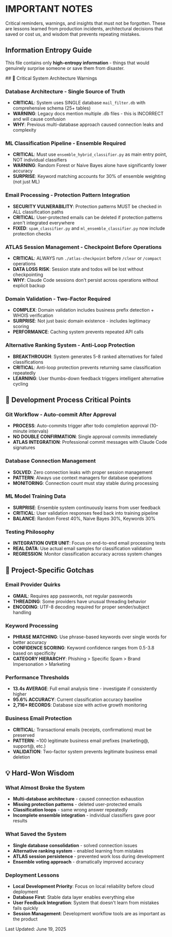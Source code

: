 # IMPORTANT NOTES

Critical reminders, warnings, and insights that must not be forgotten. These are lessons learned from production incidents, architectural decisions that saved or cost us, and wisdom that prevents repeating mistakes.

## Information Entropy Guide

This file contains only **high-entropy information** - things that would genuinely surprise someone or save them from disaster.

<IMPORTANT>
## 🚨 Critical System Architecture Warnings

### Database Architecture - Single Source of Truth
- **CRITICAL**: System uses SINGLE database `mail_filter.db` with comprehensive schema (25+ tables)
- **WARNING**: Legacy docs mention multiple .db files - this is INCORRECT and will cause confusion
- **WHY**: Previous multi-database approach caused connection leaks and complexity

### ML Classification Pipeline - Ensemble Required
- **CRITICAL**: Must use `ensemble_hybrid_classifier.py` as main entry point, NOT individual classifiers
- **WARNING**: Random Forest or Naive Bayes alone have significantly lower accuracy
- **SURPRISE**: Keyword matching accounts for 30% of ensemble weighting (not just ML)

### Email Processing - Protection Pattern Integration
- **SECURITY VULNERABILITY**: Protection patterns MUST be checked in ALL classification paths
- **CRITICAL**: User-protected emails can be deleted if protection patterns aren't integrated everywhere
- **FIXED**: `spam_classifier.py` and `ml_ensemble_classifier.py` now include protection checks

### ATLAS Session Management - Checkpoint Before Operations
- **CRITICAL**: ALWAYS run `./atlas-checkpoint` before `/clear` or `/compact` operations
- **DATA LOSS RISK**: Session state and todos will be lost without checkpointing
- **WHY**: Claude Code sessions don't persist across operations without explicit backup

### Domain Validation - Two-Factor Required
- **COMPLEX**: Domain validation includes business prefix detection + WHOIS verification
- **SURPRISE**: Not just basic domain existence - includes legitimacy scoring
- **PERFORMANCE**: Caching system prevents repeated API calls

### Alternative Ranking System - Anti-Loop Protection
- **BREAKTHROUGH**: System generates 5-8 ranked alternatives for failed classifications
- **CRITICAL**: Anti-loop protection prevents returning same classification repeatedly
- **LEARNING**: User thumbs-down feedback triggers intelligent alternative cycling

## 🔧 Development Process Critical Points

### Git Workflow - Auto-commit After Approval
- **PROCESS**: Auto-commits trigger after todo completion approval (10-minute intervals)
- **NO DOUBLE CONFIRMATION**: Single approval commits immediately
- **ATLAS INTEGRATION**: Professional commit messages with Claude Code signatures

### Database Connection Management
- **SOLVED**: Zero connection leaks with proper session management
- **PATTERN**: Always use context managers for database operations
- **MONITORING**: Connection count must stay stable during processing

### ML Model Training Data
- **SURPRISE**: Ensemble system continuously learns from user feedback
- **CRITICAL**: User validation responses feed back into training pipeline
- **BALANCE**: Random Forest 40%, Naive Bayes 30%, Keywords 30%

### Testing Philosophy
- **INTEGRATION OVER UNIT**: Focus on end-to-end email processing tests
- **REAL DATA**: Use actual email samples for classification validation
- **REGRESSION**: Monitor classification accuracy across system changes

## 🎯 Project-Specific Gotchas

### Email Provider Quirks
- **GMAIL**: Requires app passwords, not regular passwords
- **THREADING**: Some providers have unusual threading behavior
- **ENCODING**: UTF-8 decoding required for proper sender/subject handling

### Keyword Processing
- **PHRASE MATCHING**: Use phrase-based keywords over single words for better accuracy
- **CONFIDENCE SCORING**: Keyword confidence ranges from 0.5-3.8 based on specificity
- **CATEGORY HIERARCHY**: Phishing > Specific Spam > Brand Impersonation > Marketing

### Performance Thresholds
- **13.4s AVERAGE**: Full email analysis time - investigate if consistently higher
- **95.6% ACCURACY**: Current classification accuracy baseline
- **2,716+ RECORDS**: Database size with active growth monitoring

### Business Email Protection
- **CRITICAL**: Transactional emails (receipts, confirmations) must be preserved
- **PATTERN**: ~100 legitimate business email prefixes (marketing@, support@, etc.)
- **VALIDATION**: Two-factor system prevents legitimate business email deletion

## 💡 Hard-Won Wisdom

### What Almost Broke the System
- **Multi-database architecture** - caused connection exhaustion
- **Missing protection patterns** - deleted user-protected emails
- **Classification loops** - same wrong answer repeatedly
- **Incomplete ensemble integration** - individual classifiers gave poor results

### What Saved the System
- **Single database consolidation** - solved connection issues
- **Alternative ranking system** - enabled learning from mistakes
- **ATLAS session persistence** - prevented work loss during development
- **Ensemble voting approach** - dramatically improved accuracy

### Deployment Lessons
- **Local Development Priority**: Focus on local reliability before cloud deployment
- **Database First**: Stable data layer enables everything else
- **User Feedback Integration**: System that doesn't learn from mistakes fails quickly
- **Session Management**: Development workflow tools are as important as the product

Last Updated: June 19, 2025
</IMPORTANT>

